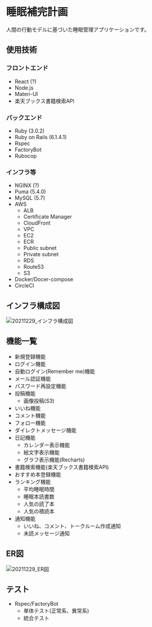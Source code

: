 # 睡眠補完計画
人間の行動モデルに基づいた睡眠管理アプリケーションです。  

## 使用技術
### フロントエンド
* React (?)
* Node.js
* Materi-UI
* 楽天ブックス書籍検索API
### バックエンド
* Ruby (3.0.2)
* Ruby on Rails (6.1.4.1)
* Rspec
* FactoryBot
* Rubocop
### インフラ等
* NGINX (?)
* Puma (5.4.0)
* MySQL (5.7)
* AWS
  * ALB
  * Certificate Manager
  * CloudFront
  * VPC
  * EC2
  * ECR
  * Public subnet
  * Private subnet
  * RDS
  * Route53
  * S3
* Docker/Docer-compose
* CircleCI

## インフラ構成図
![20211229_インフラ構成図](https://user-images.githubusercontent.com/90957668/146662364-960d8e1a-d5a2-462a-a17a-d0097234615b.jpg)

## 機能一覧
* 新規登録機能
* ログイン機能
* 自動ログイン(Remember me)機能
* メール認証機能
* パスワード再設定機能
* 投稿機能
  * 画像投稿(S3)
* いいね機能
* コメント機能
* フォロー機能
* ダイレクトメッセージ機能
* 日記機能
  * カレンダー表示機能
  * 絵文字表示機能 
  * グラフ表示機能(Recharts)
* 書籍検索機能(楽天ブックス書籍検索API)
* おすすめ本登録機能
* ランキング機能
  * 平均睡眠時間
  * 睡眠本読書数
  * 人気の読了本
  * 人気の積読本
* 通知機能
  * いいね、コメント、トークルーム作成通知
  * 未読メッセージ通知

## ER図
![20211229_ER図](https://user-images.githubusercontent.com/90957668/146661415-cb1e3fc6-d5d1-4e30-8f60-1346fb1a4365.jpg)

## テスト
* Rspec/FactoryBot
  * 単体テスト(正常系、異常系)
  * 統合テスト
